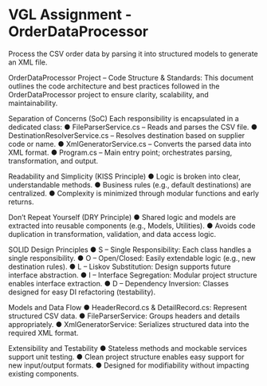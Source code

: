 # VGL Assignment - OrderDataProcessor
Process the CSV order data by parsing it into structured models to generate an XML file.

OrderDataProcessor Project – Code Structure & Standards: This document outlines the code architecture and best practices followed in the OrderDataProcessor project to ensure clarity, scalability, and maintainability.

Separation of Concerns (SoC) Each responsibility is encapsulated in a dedicated class:
● FileParserService.cs – Reads and parses the CSV file. ● DestinationResolverService.cs – Resolves destination based on supplier code or name. ● XmlGeneratorService.cs – Converts the parsed data into XML format. ● Program.cs – Main entry point; orchestrates parsing, transformation, and output.

Readability and Simplicity (KISS Principle) ● Logic is broken into clear, understandable methods. ● Business rules (e.g., default destinations) are centralized. ● Complexity is minimized through modular functions and early returns.

Don’t Repeat Yourself (DRY Principle) ● Shared logic and models are extracted into reusable components (e.g., Models, Utilities). ● Avoids code duplication in transformation, validation, and data access logic.

SOLID Design Principles ● S – Single Responsibility: Each class handles a single responsibility. ● O – Open/Closed: Easily extendable logic (e.g., new destination rules). ● L – Liskov Substitution: Design supports future interface abstraction. ● I – Interface Segregation: Modular project structure enables interface extraction. ● D – Dependency Inversion: Classes designed for easy DI refactoring (testability).

Models and Data Flow ● HeaderRecord.cs & DetailRecord.cs: Represent structured CSV data. ● FileParserService: Groups headers and details appropriately. ● XmlGeneratorService: Serializes structured data into the required XML format.

Extensibility and Testability ● Stateless methods and mockable services support unit testing. ● Clean project structure enables easy support for new input/output formats. ● Designed for modifiability without impacting existing components.
